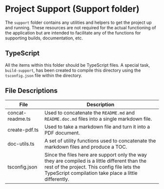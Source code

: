 # Project Support (Support folder)

The `support` folder contains any utilities and helpers to get the project up and running. These resources are not required for the actual functioning of the application but are intended to facilitate any of the functions for supporting builds, documentation, etc.

## TypeScript

All the items within this folder should be TypeScript files. A special task, `build-support`, has been created to compile this directory using the `tsconfig.json` file within the directory.

## File Descriptions

| File | Description |
|------|-------------|
| concat-readme.ts | Used to concatenate the `README.md` and `README.doc.md` files into a single markdown file. |
| create-pdf.ts | Used to take a markdown file and turn it into a PDF document. |
| doc-utils.ts | A set of utility functions used to concatenate the markdown files and produce a TOC. |
| tsconfig.json | Since the files here are support only the way they are compiled is a little different than the rest of the project. This config file lets the TypeScript compilation take place a little differently. |


